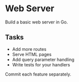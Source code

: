 # Web Server

Build a basic web server in Go.

## Tasks
- Add more routes
- Serve HTML pages
- Add query parameter handling
- Write tests for your handlers

Commit each feature separately.
